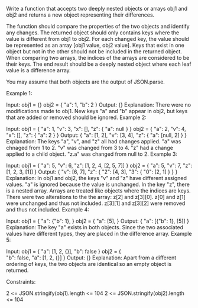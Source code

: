 Write a function that accepts two deeply nested objects or arrays obj1 and obj2 and returns a new object representing their differences.

The function should compare the properties of the two objects and identify any changes. The returned object should only contains keys where the value is different from obj1 to obj2. For each changed key, the value should be represented as an array [obj1 value, obj2 value]. Keys that exist in one object but not in the other should not be included in the returned object. When comparing two arrays, the indices of the arrays are considered to be their keys. The end result should be a deeply nested object where each leaf value is a difference array.

You may assume that both objects are the output of JSON.parse.

 

Example 1:

Input: 
obj1 = {}
obj2 = {
  "a": 1, 
  "b": 2
}
Output: {}
Explanation: There were no modifications made to obj1. New keys "a" and "b" appear in obj2, but keys that are added or removed should be ignored.
Example 2:

Input: 
obj1 = {
  "a": 1,
  "v": 3,
  "x": [],
  "z": {
    "a": null
  }
}
obj2 = {
  "a": 2,
  "v": 4,
  "x": [],
  "z": {
    "a": 2
  }
}
Output: 
{
  "a": [1, 2],
  "v": [3, 4],
  "z": {
    "a": [null, 2]
  }
}
Explanation: The keys "a", "v", and "z" all had changes applied. "a" was chnaged from 1 to 2. "v" was changed from 3 to 4. "z" had a change applied to a child object. "z.a" was changed from null to 2.
Example 3:

Input: 
obj1 = {
  "a": 5, 
  "v": 6, 
  "z": [1, 2, 4, [2, 5, 7]]
}
obj2 = {
  "a": 5, 
  "v": 7, 
  "z": [1, 2, 3, [1]]
}
Output: 
{
  "v": [6, 7],
  "z": {
    "2": [4, 3],
    "3": {
      "0": [2, 1]
    }
  }
}
Explanation: In obj1 and obj2, the keys "v" and "z" have different assigned values. "a" is ignored because the value is unchanged. In the key "z", there is a nested array. Arrays are treated like objects where the indices are keys. There were two alterations to the the array: z[2] and z[3][0]. z[0] and z[1] were unchanged and thus not included. z[3][1] and z[3][2] were removed and thus not included.
Example 4:

Input: 
obj1 = {
  "a": {"b": 1}, 
}
obj2 = {
  "a": [5],
}
Output: 
{
  "a": [{"b": 1}, [5]]
}
Explanation: The key "a" exists in both objects. Since the two associated values have different types, they are placed in the difference array.
Example 5:

Input: 
obj1 = {
  "a": [1, 2, {}], 
  "b": false
}
obj2 = {   
  "b": false,
  "a": [1, 2, {}]
}
Output: 
{}
Explanation: Apart from a different ordering of keys, the two objects are identical so an empty object is returned.
 

Constraints:

2 <= JSON.stringify(obj1).length <= 104
2 <= JSON.stringify(obj2).length <= 104